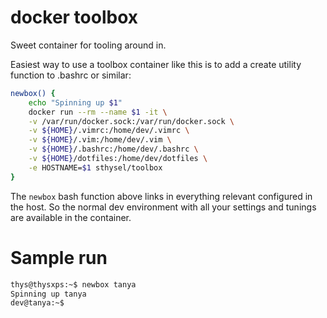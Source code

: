 # docker toolbox
Sweet container for tooling around in.

Easiest way to use a toolbox container like this is to add a create utility function to .bashrc or similar:
``` bash
newbox() {
    echo "Spinning up $1"
    docker run --rm --name $1 -it \
    -v /var/run/docker.sock:/var/run/docker.sock \
    -v ${HOME}/.vimrc:/home/dev/.vimrc \
    -v ${HOME}/.vim:/home/dev/.vim \
    -v ${HOME}/.bashrc:/home/dev/.bashrc \
    -v ${HOME}/dotfiles:/home/dev/dotfiles \
    -e HOSTNAME=$1 sthysel/toolbox 
}
```

The `newbox` bash function above links in everything relevant configured in the host. So the normal dev environment with all 
your settings and tunings are available in the container.

# Sample run

``` bash
thys@thysxps:~$ newbox tanya
Spinning up tanya
dev@tanya:~$
```
